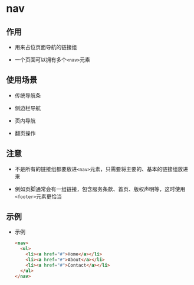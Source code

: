 # nav

## 作用

- 用来占位页面导航的链接组

- 一个页面可以拥有多个`<nav>`元素

## 使用场景

- 传统导航条

- 侧边栏导航

- 页内导航

- 翻页操作

## 注意

- 不是所有的链接组都要放进`<nav>`元素，只需要将主要的、基本的链接组放进来

- 例如页脚通常会有一组链接，包含服务条款、首页、版权声明等，这时使用`<footer>`元素更恰当

## 示例

- 示例

    ```html
    <nav>
      <ul>
        <li><a href="#">Home</a></li>
        <li><a href="#">About</a></li>
        <li><a href="#">Contact</a></li>
      </ul>
    </nav>
    ```
